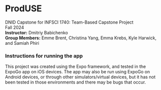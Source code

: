# ProdUSE
DNID Capstone for INFSCI 1740: Team-Based Capstone Project  
Fall 2024  
**Instructor:** Dmitriy Babichenko  
**Group Members:** Emme Brent, Christina Yang, Emma Krebs, Kyle Harwick, and Samiah Phiri

### Instructions for running the app
This project was created using the Expo framework, and tested in the ExpoGo app on iOS devices. The app may also be run using ExpoGo on Android devices, or through other simulators/virtual devices, but it has not been tested in those environments and there may be bugs that occur. 
